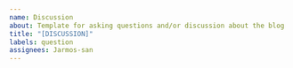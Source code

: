 ```yaml
---
name: Discussion
about: Template for asking questions and/or discussion about the blog
title: "[DISCUSSION]"
labels: question
assignees: Jarmos-san
---
```

